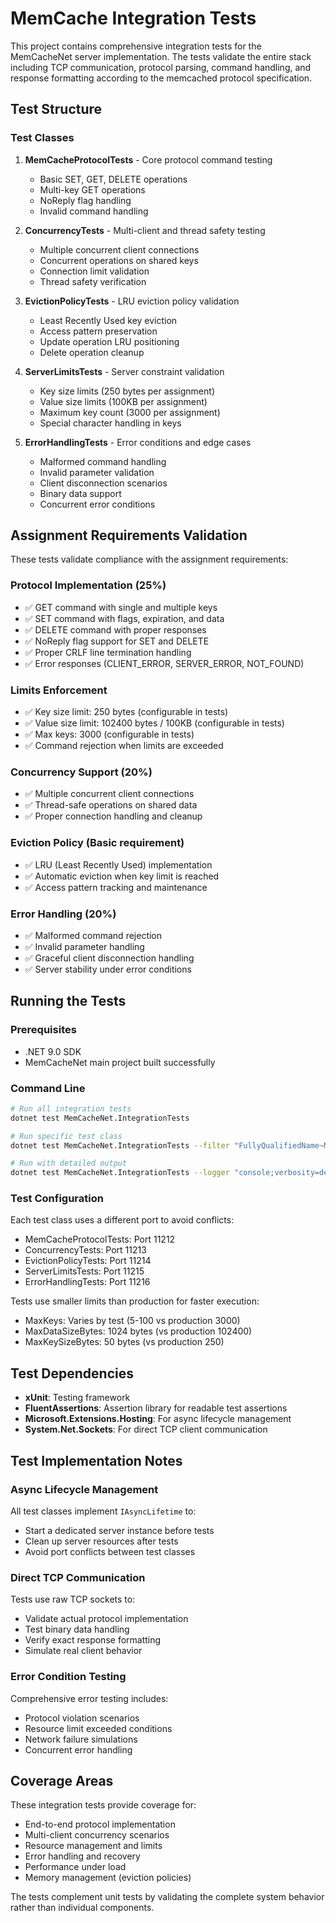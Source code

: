 # MemCache Integration Tests

This project contains comprehensive integration tests for the MemCacheNet server implementation. The tests validate the entire stack including TCP communication, protocol parsing, command handling, and response formatting according to the memcached protocol specification.

## Test Structure

### Test Classes

1. **MemCacheProtocolTests** - Core protocol command testing
   - Basic SET, GET, DELETE operations
   - Multi-key GET operations
   - NoReply flag handling
   - Invalid command handling

2. **ConcurrencyTests** - Multi-client and thread safety testing
   - Multiple concurrent client connections
   - Concurrent operations on shared keys
   - Connection limit validation
   - Thread safety verification

3. **EvictionPolicyTests** - LRU eviction policy validation
   - Least Recently Used key eviction
   - Access pattern preservation
   - Update operation LRU positioning
   - Delete operation cleanup

4. **ServerLimitsTests** - Server constraint validation
   - Key size limits (250 bytes per assignment)
   - Value size limits (100KB per assignment)
   - Maximum key count (3000 per assignment)
   - Special character handling in keys

5. **ErrorHandlingTests** - Error conditions and edge cases
   - Malformed command handling
   - Invalid parameter validation
   - Client disconnection scenarios
   - Binary data support
   - Concurrent error conditions

## Assignment Requirements Validation

These tests validate compliance with the assignment requirements:

### Protocol Implementation (25%)
- ✅ GET command with single and multiple keys
- ✅ SET command with flags, expiration, and data
- ✅ DELETE command with proper responses
- ✅ NoReply flag support for SET and DELETE
- ✅ Proper CRLF line termination handling
- ✅ Error responses (CLIENT_ERROR, SERVER_ERROR, NOT_FOUND)

### Limits Enforcement
- ✅ Key size limit: 250 bytes (configurable in tests)
- ✅ Value size limit: 102400 bytes / 100KB (configurable in tests)
- ✅ Max keys: 3000 (configurable in tests)
- ✅ Command rejection when limits are exceeded

### Concurrency Support (20%)
- ✅ Multiple concurrent client connections
- ✅ Thread-safe operations on shared data
- ✅ Proper connection handling and cleanup

### Eviction Policy (Basic requirement)
- ✅ LRU (Least Recently Used) implementation
- ✅ Automatic eviction when key limit is reached
- ✅ Access pattern tracking and maintenance

### Error Handling (20%)
- ✅ Malformed command rejection
- ✅ Invalid parameter handling
- ✅ Graceful client disconnection handling
- ✅ Server stability under error conditions

## Running the Tests

### Prerequisites
- .NET 9.0 SDK
- MemCacheNet main project built successfully

### Command Line
```bash
# Run all integration tests
dotnet test MemCacheNet.IntegrationTests

# Run specific test class
dotnet test MemCacheNet.IntegrationTests --filter "FullyQualifiedName~MemCacheProtocolTests"

# Run with detailed output
dotnet test MemCacheNet.IntegrationTests --logger "console;verbosity=detailed"
```

### Test Configuration

Each test class uses a different port to avoid conflicts:
- MemCacheProtocolTests: Port 11212
- ConcurrencyTests: Port 11213  
- EvictionPolicyTests: Port 11214
- ServerLimitsTests: Port 11215
- ErrorHandlingTests: Port 11216

Tests use smaller limits than production for faster execution:
- MaxKeys: Varies by test (5-100 vs production 3000)
- MaxDataSizeBytes: 1024 bytes (vs production 102400)
- MaxKeySizeBytes: 50 bytes (vs production 250)

## Test Dependencies

- **xUnit**: Testing framework
- **FluentAssertions**: Assertion library for readable test assertions
- **Microsoft.Extensions.Hosting**: For async lifecycle management
- **System.Net.Sockets**: For direct TCP client communication

## Test Implementation Notes

### Async Lifecycle Management
All test classes implement `IAsyncLifetime` to:
- Start a dedicated server instance before tests
- Clean up server resources after tests
- Avoid port conflicts between test classes

### Direct TCP Communication
Tests use raw TCP sockets to:
- Validate actual protocol implementation
- Test binary data handling
- Verify exact response formatting
- Simulate real client behavior

### Error Condition Testing
Comprehensive error testing includes:
- Protocol violation scenarios
- Resource limit exceeded conditions
- Network failure simulations
- Concurrent error handling

## Coverage Areas

These integration tests provide coverage for:
- End-to-end protocol implementation
- Multi-client concurrency scenarios
- Resource management and limits
- Error handling and recovery
- Performance under load
- Memory management (eviction policies)

The tests complement unit tests by validating the complete system behavior rather than individual components.